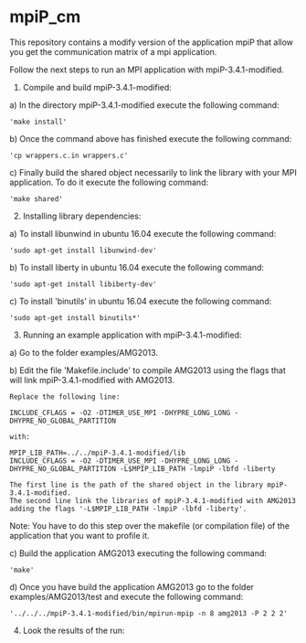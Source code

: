 # mpiP_cm
This repository contains a modify version of the application mpiP that allow you get the communication matrix of a mpi application.

Follow the next steps to run an MPI application with mpiP-3.4.1-modified.

1) Compile and build mpiP-3.4.1-modified:

a) In the directory mpiP-3.4.1-modified execute the following command: 

	'make install'

b) Once the command above has finished execute the following command:

	'cp wrappers.c.in wrappers.c'
	
c) Finally build the shared object necessarily to link the library with your MPI application. To do it execute the following command:

	'make shared'
	
2) Installing library dependencies:

a) To install libunwind in ubuntu 16.04 execute the following command:

	'sudo apt-get install libunwind-dev'

b) To install liberty in ubuntu 16.04 execute the following command:

	'sudo apt-get install libiberty-dev'

c) To install 'binutils' in ubuntu 16.04 execute the following command:

	'sudo apt-get install binutils*'

3) Running an example application with mpiP-3.4.1-modified:

a) Go to the folder examples/AMG2013.

b) Edit the file 'Makefile.include' to compile AMG2013 using the flags that will link mpiP-3.4.1-modified with AMG2013.

	Replace the following line:
	
	INCLUDE_CFLAGS = -O2 -DTIMER_USE_MPI -DHYPRE_LONG_LONG -DHYPRE_NO_GLOBAL_PARTITION
	
	with:
	
	MPIP_LIB_PATH=../../mpiP-3.4.1-modified/lib
	INCLUDE_CFLAGS = -O2 -DTIMER_USE_MPI -DHYPRE_LONG_LONG -DHYPRE_NO_GLOBAL_PARTITION -L$MPIP_LIB_PATH -lmpiP -lbfd -liberty

	The first line is the path of the shared object in the library mpiP-3.4.1-modified.
	The second line link the libraries of mpiP-3.4.1-modified with AMG2013 adding the flags '-L$MPIP_LIB_PATH -lmpiP -lbfd -liberty'.

Note: You have to do this step over the makefile (or compilation file) of the application that you want to profile it.
	
c) Build the application AMG2013 executing the following command:

	'make'

d) Once you have build the application AMG2013 go to the folder examples/AMG2013/test and execute the following command:

	'../../../mpiP-3.4.1-modified/bin/mpirun-mpip -n 8 amg2013 -P 2 2 2'


4) Look the results of the run:



	
